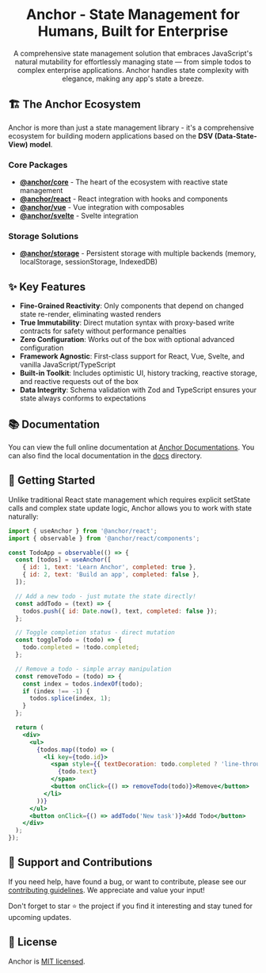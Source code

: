 <h1 align="center">Anchor - State Management for Humans, Built for Enterprise</h1>

<p align="center">A comprehensive state management solution that embraces JavaScript's natural mutability for effortlessly managing state — from simple todos to complex enterprise applications. Anchor handles state complexity with elegance, making any app's state a breeze.</p>

## 🏗️ The Anchor Ecosystem

Anchor is more than just a state management library - it's a comprehensive ecosystem for building modern applications based on the **DSV (Data-State-View) model**.

### Core Packages

- **[@anchor/core](./packages/core)** - The heart of the ecosystem with reactive state management
- **[@anchor/react](./packages/react)** - React integration with hooks and components
- **[@anchor/vue](./packages/vue)** - Vue integration with composables
- **[@anchor/svelte](./packages/svelte)** - Svelte integration

### Storage Solutions

- **[@anchor/storage](./packages/storage)** - Persistent storage with multiple backends (memory, localStorage, sessionStorage, IndexedDB)

## ✨ Key Features

- **Fine-Grained Reactivity**: Only components that depend on changed state re-render, eliminating wasted renders
- **True Immutability**: Direct mutation syntax with proxy-based write contracts for safety without performance penalties
- **Zero Configuration**: Works out of the box with optional advanced configuration
- **Framework Agnostic**: First-class support for React, Vue, Svelte, and vanilla JavaScript/TypeScript
- **Built-in Toolkit**: Includes optimistic UI, history tracking, reactive storage, and reactive requests out of the box
- **Data Integrity**: Schema validation with Zod and TypeScript ensures your state always conforms to expectations

## 📚 Documentation

You can view the full online documentation at [Anchor Documentations](https://beerush-id.github.io/anchor/docs). You can also find the local documentation in the [docs](./docs) directory.

## 🚀 Getting Started

Unlike traditional React state management which requires explicit setState calls and complex state update logic, Anchor allows you to work with state naturally:

```jsx
import { useAnchor } from '@anchor/react';
import { observable } from '@anchor/react/components';

const TodoApp = observable(() => {
  const [todos] = useAnchor([
    { id: 1, text: 'Learn Anchor', completed: true },
    { id: 2, text: 'Build an app', completed: false },
  ]);

  // Add a new todo - just mutate the state directly!
  const addTodo = (text) => {
    todos.push({ id: Date.now(), text, completed: false });
  };

  // Toggle completion status - direct mutation
  const toggleTodo = (todo) => {
    todo.completed = !todo.completed;
  };

  // Remove a todo - simple array manipulation
  const removeTodo = (todo) => {
    const index = todos.indexOf(todo);
    if (index !== -1) {
      todos.splice(index, 1);
    }
  };

  return (
    <div>
      <ul>
        {todos.map((todo) => (
          <li key={todo.id}>
            <span style={{ textDecoration: todo.completed ? 'line-through' : 'none' }} onClick={() => toggleTodo(todo)}>
              {todo.text}
            </span>
            <button onClick={() => removeTodo(todo)}>Remove</button>
          </li>
        ))}
      </ul>
      <button onClick={() => addTodo('New task')}>Add Todo</button>
    </div>
  );
});
```

## 🤝 Support and Contributions

If you need help, have found a bug, or want to contribute, please see
our [contributing guidelines](./CONTRIBUTING.md). We appreciate and value
your input!

Don't forget to star ⭐ the project if you find it interesting and stay tuned for upcoming updates.

## 📄 License

Anchor is [MIT licensed](./LICENSE.md).
